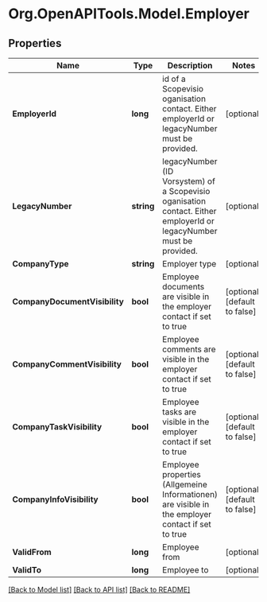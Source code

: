 
# Org.OpenAPITools.Model.Employer

## Properties

Name | Type | Description | Notes
------------ | ------------- | ------------- | -------------
**EmployerId** | **long** | id of a Scopevisio oganisation contact. Either employerId or legacyNumber must be provided. | [optional] 
**LegacyNumber** | **string** | legacyNumber (ID Vorsystem) of a Scopevisio oganisation contact. Either employerId or legacyNumber must be provided. | [optional] 
**CompanyType** | **string** | Employer type | [optional] 
**CompanyDocumentVisibility** | **bool** | Employee documents are visible in the employer contact if set to true | [optional] [default to false]
**CompanyCommentVisibility** | **bool** | Employee comments are visible in the employer contact if set to true | [optional] [default to false]
**CompanyTaskVisibility** | **bool** | Employee tasks are visible in the employer contact if set to true | [optional] [default to false]
**CompanyInfoVisibility** | **bool** | Employee properties (Allgemeine Informationen) are visible in the employer contact if set to true | [optional] [default to false]
**ValidFrom** | **long** | Employee from | [optional] 
**ValidTo** | **long** | Employee to | [optional] 

[[Back to Model list]](../README.md#documentation-for-models)
[[Back to API list]](../README.md#documentation-for-api-endpoints)
[[Back to README]](../README.md)

